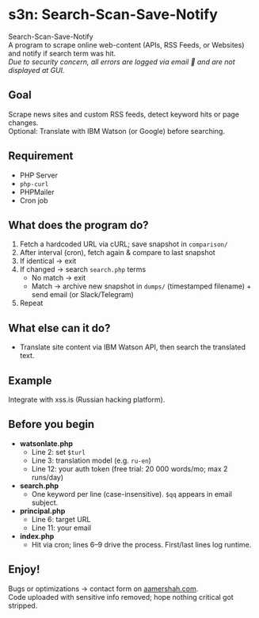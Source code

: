 # s3n: Search-Scan-Save-Notify

Search-Scan-Save-Notify  
A program to scrape online web-content (APIs, RSS Feeds, or Websites) and notify if search term was hit.  
*Due to security concern, all errors are logged via email 📧 and are not displayed at GUI.*

## Goal
Scrape news sites and custom RSS feeds, detect keyword hits or page changes.  
Optional: Translate with IBM Watson (or Google) before searching.

## Requirement
- PHP Server  
- `php-curl`  
- PHPMailer  
- Cron job

## What does the program do?
1. Fetch a hardcoded URL via cURL; save snapshot in `comparison/`
2. After interval (cron), fetch again & compare to last snapshot
3. If identical → exit
4. If changed → search `search.php` terms
   - No match → exit  
   - Match → archive new snapshot in `dumps/` (timestamped filename) + send email (or Slack/Telegram)  
5. Repeat

## What else can it do?
- Translate site content via IBM Watson API, then search the translated text.

## Example
Integrate with xss.is (Russian hacking platform).

## Before you begin
- **watsonlate.php**  
  - Line 2: set `$turl`  
  - Line 3: translation model (e.g. `ru-en`)  
  - Line 12: your auth token (free trial: 20 000 words/mo; max 2 runs/day)
- **search.php**  
  - One keyword per line (case-insensitive). `$qq` appears in email subject.
- **principal.php**  
  - Line 6: target URL  
  - Line 11: your email
- **index.php**  
  - Hit via cron; lines 6–9 drive the process. First/last lines log runtime.

## Enjoy!
Bugs or optimizations → contact form on [aamershah.com](mailto:aamer@pm.me).  
Code uploaded with sensitive info removed; hope nothing critical got stripped.  
